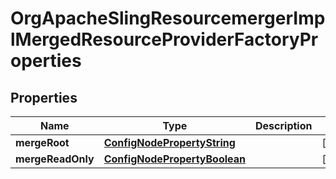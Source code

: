 
# OrgApacheSlingResourcemergerImplMergedResourceProviderFactoryProperties

## Properties
Name | Type | Description | Notes
------------ | ------------- | ------------- | -------------
**mergeRoot** | [**ConfigNodePropertyString**](ConfigNodePropertyString.md) |  |  [optional]
**mergeReadOnly** | [**ConfigNodePropertyBoolean**](ConfigNodePropertyBoolean.md) |  |  [optional]



